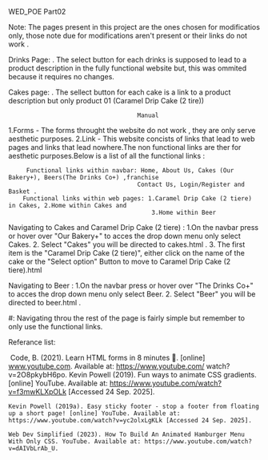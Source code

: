 WED_POE Part02

Note: The pages present in this project are the ones chosen for modificatios only,
      those note due for modifications aren't present or their links do not work .

Drinks Page:
. The select button for each drinks is supposed to lead to a product description in the fully functional website but, this
    was ommited because it requires no changes.

Cakes page:
. The sellect button for each cake is a link to a product description but only product 01 (Caramel Drip Cake (2 tire))

                                        Manual
1.Forms - The forms throught the website do not work , they are only serve aesthetic purposes.
2.Link - This website concists of links that lead to web pages and links that lead nowhere.The non functional links 
are ther for aesthetic purposes.Below is a list of all the functional links :

         Functional links within navbar: Home, About Us, Cakes (Our Bakery+), Beers(The Drinks Co+) ,franchise
                                        Contact Us, Login/Register and Basket .
        Functional links within web pages: 1.Caramel Drip Cake (2 tiere) in Cakes, 2.Home within Cakes and
                                            3.Home within Beer

Navigating to Cakes and Caramel Drip Cake (2 tiere) :
        1.On the navbar press or hover over  "Our Bakery+" to acces the drop down menu only select Cakes.
        2. Select "Cakes" you will be directed to cakes.html .
        3. The first item is the "Caramel Drip Cake (2 tiere)", either click on the name
            of the cake or the "Select option" Button to move to Caramel Drip Cake (2 tiere).html

Navigating to Beer :
        1.On the navbar press  or hover over  "The Drinks Co+" to acces the drop down menu only select Beer.
        2. Select "Beer" you will be directed to beer.html .

#: Navigating throu the rest of the page is fairly simple but remember to only use the functional links.

Referance list:
    

‌  Code, B. (2021). Learn HTML forms in 8 minutes 📝. [online] www.youtube.com. Available at: https://www.youtube.com/    watch?v=2O8pkybH6po.
    Kevin Powell (2019). Fun ways to animate CSS gradients. [online] YouTube. Available at: https://www.youtube.com/watch?v=f3mwKLXpOLk [Accessed 24 Sep. 2025].

    Kevin Powell (2019a). Easy sticky footer - stop a footer from floating up a short page! [online] YouTube. Available at: https://www.youtube.com/watch?v=yc2olxLgKLk [Accessed 24 Sep. 2025].

    Web Dev Simplified (2023). How To Build An Animated Hamburger Menu With Only CSS. YouTube. Available at: https://www.youtube.com/watch?v=dAIVbLrAb_U.



